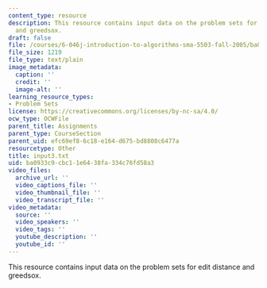 ```yaml
---
content_type: resource
description: This resource contains input data on the problem sets for edit distance
  and greedsox.
draft: false
file: /courses/6-046j-introduction-to-algorithms-sma-5503-fall-2005/ba0933c9cbc11e6438fa334c76fd58a3_input3.txt
file_size: 1219
file_type: text/plain
image_metadata:
  caption: ''
  credit: ''
  image-alt: ''
learning_resource_types:
- Problem Sets
license: https://creativecommons.org/licenses/by-nc-sa/4.0/
ocw_type: OCWFile
parent_title: Assignments
parent_type: CourseSection
parent_uid: efc69ef8-6c18-e164-d675-bd8808c6477a
resourcetype: Other
title: input3.txt
uid: ba0933c9-cbc1-1e64-38fa-334c76fd58a3
video_files:
  archive_url: ''
  video_captions_file: ''
  video_thumbnail_file: ''
  video_transcript_file: ''
video_metadata:
  source: ''
  video_speakers: ''
  video_tags: ''
  youtube_description: ''
  youtube_id: ''
---
```

This resource contains input data on the problem sets for edit distance and greedsox.